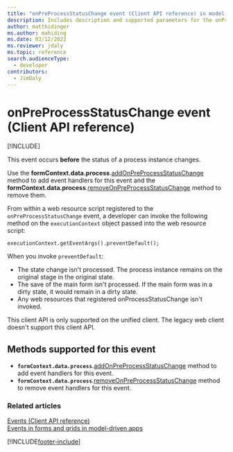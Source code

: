 ```yaml
---
title: "onPreProcessStatusChange event (Client API reference) in model-driven apps"
description: Includes description and supported parameters for the onPreProcessStatusChange event.
author: matthidinger
ms.author: mahiding
ms.date: 03/12/2022
ms.reviewer: jdaly
ms.topic: reference
search.audienceType: 
  - developer
contributors:
  - JimDaly
---
```

# onPreProcessStatusChange event (Client API reference)

[!INCLUDE[](../../../../../includes/cc_applies_to_update_9_0_0.md)]

This event occurs **before** the status of a process instance changes. 

Use the **formContext.data.process**.[addOnPreProcessStatusChange](../formContext-data-process/eventhandlers/addOnPreProcessStatusChange.md) method to add event handlers for this event and the **formContext.data.process**.[removeOnPreProcessStatusChange](../formContext-data-process/eventhandlers/removeOnPreProcessStatusChange.md) method to remove them. 

From within a web resource script registered to the `onPreProcessStatusChange` event, a developer can invoke the following method on the `executionContext` object passed into the web resource script: 

`executionContext.getEventArgs().preventDefault();` 

When you invoke `preventDefault`:

- The state change isn't processed. The process instance remains on the original stage in the original state.
- The save of the main form isn't processed. If the main form was in a dirty state, it would remain in a dirty state.
- Any web resources that registered onProcessStatusChange isn't invoked.

This client API is only supported on the unified client. The legacy web client doesn't support this client API.

## Methods supported for this event

- **`formContext.data.process`**.[addOnPreProcessStatusChange](../formcontext-data-process/eventhandlers/addOnPreProcessStatusChange.md) method to add event handlers for this event.
- **`formContext.data.process`**.[removeOnPreProcessStatusChange](../formcontext-data-process/eventhandlers/removeOnPreProcessStatusChange.md) method to remove event handlers for this event. 

### Related articles

[Events (Client API reference)](../events.md)   
[Events in forms and grids in model-driven apps](../../events-forms-grids.md)

[!INCLUDE[footer-include](../../../../../includes/footer-banner.md)]
